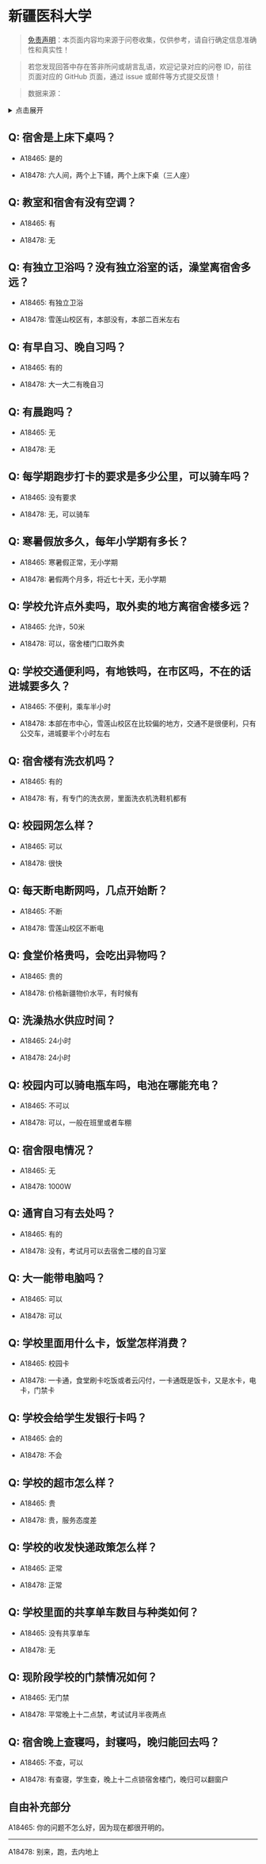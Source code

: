 # 新疆医科大学

> [免责声明](https://colleges.chat/#_3)：本页面内容均来源于问卷收集，仅供参考，请自行确定信息准确性和真实性！

> 若您发现回答中存在答非所问或胡言乱语，欢迎记录对应的问卷 ID，前往页面对应的 GitHub 页面，通过 issue 或邮件等方式提交反馈！

> 数据来源：

<details><summary>点击展开</summary>
<ul>
<li>A18465: 匿名 (2023 年 06 月)</li>
<li>A18478: xingshenzihe@qq.com (2023 年 06 月)</li>
</ul>
</details>

## Q: 宿舍是上床下桌吗？

- A18465: 是的

- A18478: 六人间，两个上下铺，两个上床下桌（三人座）

## Q: 教室和宿舍有没有空调？

- A18465: 有

- A18478: 无

## Q: 有独立卫浴吗？没有独立浴室的话，澡堂离宿舍多远？

- A18465: 有独立卫浴

- A18478: 雪莲山校区有，本部没有，本部二百米左右

## Q: 有早自习、晚自习吗？

- A18465: 有的

- A18478: 大一大二有晚自习

## Q: 有晨跑吗？

- A18465: 无

- A18478: 无

## Q: 每学期跑步打卡的要求是多少公里，可以骑车吗？

- A18465: 没有要求

- A18478: 无，可以骑车

## Q: 寒暑假放多久，每年小学期有多长？

- A18465: 寒暑假正常，无小学期

- A18478: 暑假两个月多，将近七十天，无小学期

## Q: 学校允许点外卖吗，取外卖的地方离宿舍楼多远？

- A18465: 允许，50米

- A18478: 可以，宿舍楼门口取外卖

## Q: 学校交通便利吗，有地铁吗，在市区吗，不在的话进城要多久？

- A18465: 不便利，乘车半小时

- A18478: 本部在市中心，雪莲山校区在比较偏的地方，交通不是很便利，只有公交车，进城要半个小时左右

## Q: 宿舍楼有洗衣机吗？

- A18465: 有的

- A18478: 有，有专门的洗衣房，里面洗衣机洗鞋机都有

## Q: 校园网怎么样？

- A18465: 可以

- A18478: 很快

## Q: 每天断电断网吗，几点开始断？

- A18465: 不断

- A18478: 雪莲山校区不断电

## Q: 食堂价格贵吗，会吃出异物吗？

- A18465: 贵的

- A18478: 价格新疆物价水平，有时候有

## Q: 洗澡热水供应时间？

- A18465: 24小时

- A18478: 24小时

## Q: 校园内可以骑电瓶车吗，电池在哪能充电？

- A18465: 不可以

- A18478: 可以，一般在班里或者车棚

## Q: 宿舍限电情况？

- A18465: 无

- A18478: 1000W

## Q: 通宵自习有去处吗？

- A18465: 有的

- A18478: 没有，考试月可以去宿舍二楼的自习室

## Q: 大一能带电脑吗？

- A18465: 可以

- A18478: 可以

## Q: 学校里面用什么卡，饭堂怎样消费？

- A18465: 校园卡

- A18478: 一卡通，食堂刷卡吃饭或者云闪付，一卡通既是饭卡，又是水卡，电卡，门禁卡

## Q: 学校会给学生发银行卡吗？

- A18465: 会的

- A18478: 不会

## Q: 学校的超市怎么样？

- A18465: 贵

- A18478: 贵，服务态度差

## Q: 学校的收发快递政策怎么样？

- A18465: 正常

- A18478: 正常

## Q: 学校里面的共享单车数目与种类如何？

- A18465: 没有共享单车

- A18478: 无

## Q: 现阶段学校的门禁情况如何？

- A18465: 无门禁

- A18478: 平常晚上十二点禁，考试试月半夜两点

## Q: 宿舍晚上查寝吗，封寝吗，晚归能回去吗？

- A18465: 不查，可以

- A18478: 有查寝，学生查，晚上十二点锁宿舍楼门，晚归可以翻窗户

## 自由补充部分

A18465: 你的问题不怎么好，因为现在都很开明的。

***

A18478: 别来，跑，去内地上